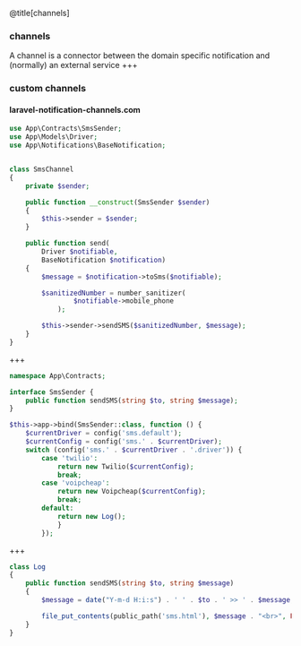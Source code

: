 @title[channels]
### channels
A channel is a connector between the domain specific notification and (normally) an external service
+++
### custom channels

#### laravel-notification-channels.com

```php
use App\Contracts\SmsSender;
use App\Models\Driver;
use App\Notifications\BaseNotification;


class SmsChannel
{
    private $sender;

    public function __construct(SmsSender $sender)
    {
        $this->sender = $sender;
    }

    public function send(
        Driver $notifiable, 
        BaseNotification $notification)
    {
        $message = $notification->toSms($notifiable);

        $sanitizedNumber = number_sanitizer(
                $notifiable->mobile_phone
            );

        $this->sender->sendSMS($sanitizedNumber, $message);
    }
}
```
+++
```php
namespace App\Contracts;

interface SmsSender {
    public function sendSMS(string $to, string $message);
}
```

```php
$this->app->bind(SmsSender::class, function () {
    $currentDriver = config('sms.default');
    $currentConfig = config('sms.' . $currentDriver);
    switch (config('sms.' . $currentDriver . '.driver')) {
        case 'twilio':
            return new Twilio($currentConfig);
            break;
        case 'voipcheap':
            return new Voipcheap($currentConfig);
            break;
        default:
            return new Log();
            }
        });
```

+++
```php
class Log
{
    public function sendSMS(string $to, string $message)
    {
        $message = date("Y-m-d H:i:s") . ' ' . $to . ' >> ' . $message;

        file_put_contents(public_path('sms.html'), $message . "<br>", FILE_APPEND);
    }
}
```